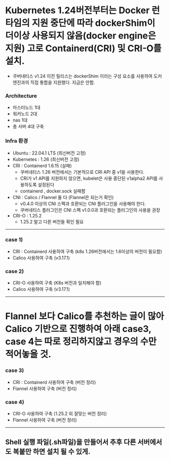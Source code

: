 # Kubernetes 1.24버전부터는 Docker 런타임의 지원 중단에 따라 dockerShim이 더이상 사용되지 않음(docker engine은 지원) 고로 Containerd(CRI) 및 CRI-O를 설치.
 * 쿠버네티스 v1.24 이전 릴리스는 dockerShim 이라는 구성 요소를 사용하여 도커 엔진과의 직접 통합을 지원했다. 지금은 안함.

### Architecture
  * 마스터노드 1대
  * 워커노드 2대
  * nas 1대
  * 총 서버 4대 구축

### Infra 환경
  * Ubuntu : 22.04.1 LTS (최신버전 고정)
  * Kubernetes : 1.26 (최신버전 고정)
  * CRI : Containerd 1.6.15  (실패)
    * 쿠버네티스 1.26 버전에서는 기본적으로 CRI API 중 v1을 사용한다. 
    * CRI가 v1 API를 지원하지 않으면, kubelet은 사용 중단된 v1alpha2 API를 사용하도록 설정된다
    * containerd , docker.sock 실패함
  * CNI : Calico / Flannel 둘 다 (Flannel은 되는거 확인)
    * v0.4.0 이상의 CNI 스펙과 호환되는 CNI 플러그인을 사용해야 한다. 
    * 쿠버네티스 플러그인은 CNI 스펙 v1.0.0과 호환되는 플러그인의 사용을 권장
  * CRI-O : 1.25.2
    * 1.25.2 말고 다른 버전들 확인 필요

<hr>

### case 1)
  * CRI : Containerd 사용하여 구축 (k8s 1.26버전에서는 1.6이상의 버전이 필요함)
  * Calico 사용하여 구축 (v3.17.1)

### case 2)
  * CRI-O 사용하여 구축 (K8s 버전과 일치해야 함)
  * Calico 사용하여 구축 (v3.17.1)

<hr>

# Flannel 보다 Calico를 추천하는 글이 많아 Calico 기반으로 진행하여 아래 case3, case 4는 따로 정리하지않고 경우의 수만 적어놓을 것.

### case 3)
  * CRI : Containerd 사용하여 구축 (버전 정리)
  * Flannel 사용하여 구축 (버전 정리)

### case 4)
  * CRI-O 사용하여 구축 (1.25.2 외 잘맞는 버전 정리)
  * Flannel 사용하여 구축 (버전 정리)

<hr>

## Shell 실행 파일(.sh파일)을 만들어서 추후 다른 서버에서도 복붙만 하면 설치 될 수 있게.
  
